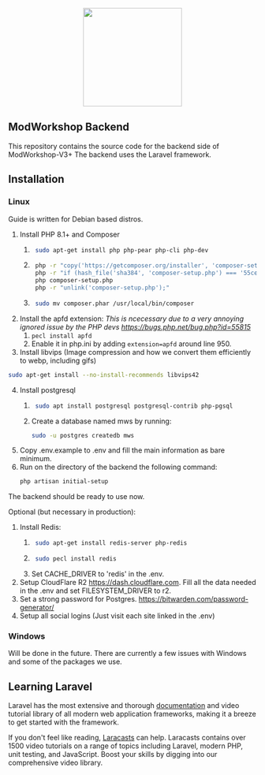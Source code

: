<p align="center"><a href="https://laravel.com" target="_blank"><img src="https://modworkshop.net/mws/assets/images/mws_logo_white.svg" width="200"></a></p>

## ModWorkshop Backend

This repository contains the source code for the backend side of ModWorkshop-V3+
The backend uses the Laravel framework.

## Installation

### Linux
Guide is written for Debian based distros.

1. Install PHP 8.1+ and Composer
    1. ```bash
        sudo apt-get install php php-pear php-cli php-dev
        ```
    2. ```bash
        php -r "copy('https://getcomposer.org/installer', 'composer-setup.php');"
        php -r "if (hash_file('sha384', 'composer-setup.php') === '55ce33d7678c5a611085589f1f3ddf8b3c52d662cd01d4ba75c0ee0459970c2200a51f492d557530c71c15d8dba01eae') { echo 'Installer verified'; } else { echo 'Installer corrupt'; unlink('composer-setup.php'); } echo PHP_EOL;"
        php composer-setup.php
        php -r "unlink('composer-setup.php');"
        ```
    3. ```bash
        sudo mv composer.phar /usr/local/bin/composer
        ```
2. Install the apfd extension:
*This is ncecessary due to a very annoying ignored issue by the PHP devs https://bugs.php.net/bug.php?id=55815*
    1. `pecl install apfd`
    2. Enable it in php.ini by adding `extension=apfd` around line 950.
3. Install libvips (Image compression and how we convert them efficiently to webp, including gifs)
```bash
sudo apt-get install --no-install-recommends libvips42
```
4. Install postgresql
    1. ```bash
        sudo apt install postgresql postgresql-contrib php-pgsql
        ```
    2. Create a database named mws by running: 
        ```bash
        sudo -u postgres createdb mws
        ```
5. Copy .env.example to .env and fill the main information as bare minimum.
6. Run on the directory of the backend the following command:
    ```bash
    php artisan initial-setup
    ```

The backend should be ready to use now.

Optional (but necessary in production):
1. Install Redis:
    1. ```bash
        sudo apt-get install redis-server php-redis
        ```
    2. ```bash
        sudo pecl install redis
        ```
    3. Set CACHE_DRIVER to 'redis' in the .env.
2. Setup CloudFlare R2 https://dash.cloudflare.com. Fill all the data needed in the .env and set FILESYSTEM_DRIVER to r2.
3. Set a strong password for Postgres. https://bitwarden.com/password-generator/
3. Setup all social logins (Just visit each site linked in the .env)

### Windows
Will be done in the future. There are currently a few issues with Windows and some of the packages we use.


## Learning Laravel

Laravel has the most extensive and thorough [documentation](https://laravel.com/docs) and video tutorial library of all modern web application frameworks, making it a breeze to get started with the framework.

If you don't feel like reading, [Laracasts](https://laracasts.com) can help. Laracasts contains over 1500 video tutorials on a range of topics including Laravel, modern PHP, unit testing, and JavaScript. Boost your skills by digging into our comprehensive video library.
